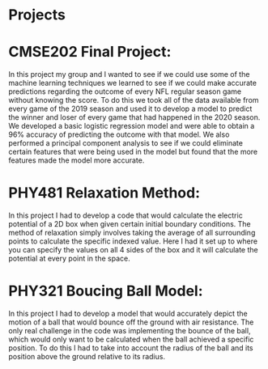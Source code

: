 # Projects
# CMSE202 Final Project:
In this project my group and I wanted to see if we could use some of the machine learning techniques we learned to see if we could make accurate predictions regarding the outcome of every NFL regular season game without knowing the score. To do this we took all of the data available from every game of the 2019 season and used it to develop a model to predict the winner and loser of every game that had happened in the 2020 season. We developed a basic logistic regression model and were able to obtain a 96% accuracy of predicting the outcome with that model. We also performed a principal component analysis to see if we could eliminate certain features that were being used in the model but found that the more features made the model more accurate.
# PHY481 Relaxation Method:
In this project I had to develop a code that would calculate the electric potential of a 2D box when given certain initial boundary conditions. The method of relaxation simply involves taking the average of all surrounding points to calculate the specific indexed value. Here I had it set up to where you can specify the values on all 4 sides of the box and it will calculate the potential at every point in the space.
# PHY321 Boucing Ball Model:
In this project I had to develop a model that would accurately depict the motion of a ball that would bounce off the ground with air resistance. The only real challenge in the code was implementing the bounce of the ball, which would only want to be calculated when the ball achieved a specific position. To do this I had to take into account the radius of the ball and its position above the ground relative to its radius.

